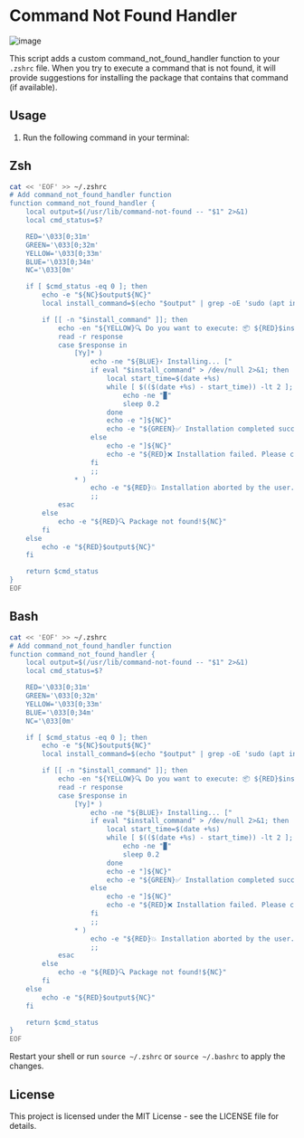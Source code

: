 # Command Not Found Handler

![image](https://github.com/h4ckm1n-dev/ubuntu-zsh-autoinstall/assets/97511408/f2c17990-5355-4a23-821e-7dfe4ecb69d2)

This script adds a custom command_not_found_handler function to your `.zshrc` file. When you try to execute a command that is not found, it will provide suggestions for installing the package that contains that command (if available).

## Usage

1. Run the following command in your terminal:

## Zsh

```bash
cat << 'EOF' >> ~/.zshrc
# Add command_not_found_handler function
function command_not_found_handler {
    local output=$(/usr/lib/command-not-found -- "$1" 2>&1)
    local cmd_status=$?

    RED='\033[0;31m'
    GREEN='\033[0;32m'
    YELLOW='\033[0;33m'
    BLUE='\033[0;34m'
    NC='\033[0m'

    if [ $cmd_status -eq 0 ]; then
        echo -e "${NC}$output${NC}"
        local install_command=$(echo "$output" | grep -oE 'sudo (apt install|snap install) [a-zA-Z0-9\-]+')

        if [[ -n "$install_command" ]]; then
            echo -en "${YELLOW}🔍 Do you want to execute: 📦 ${RED}$install_command${YELLOW} (y/N) ${NC}"
            read -r response
            case $response in
                [Yy]* )
                    echo -ne "${BLUE}⚡ Installing... ["
                    if eval "$install_command" > /dev/null 2>&1; then
                        local start_time=$(date +%s)
                        while [ $(($(date +%s) - start_time)) -lt 2 ]; do
                            echo -ne "▉"
                            sleep 0.2
                        done
                        echo -e "]${NC}"
                        echo -e "${GREEN}✅ Installation completed successfully!${NC}"
                    else
                        echo -e "]${NC}"
                        echo -e "${RED}❌ Installation failed. Please check the error messages above.${NC}"
                    fi
                    ;;
                * )
                    echo -e "${RED}💥 Installation aborted by the user.${NC}"
                    ;;
            esac
        else
            echo -e "${RED}🔍 Package not found!${NC}"
        fi
    else
        echo -e "${RED}$output${NC}"
    fi

    return $cmd_status
}
EOF
```

## Bash

```bash
cat << 'EOF' >> ~/.zshrc
# Add command_not_found_handler function
function command_not_found_handler {
    local output=$(/usr/lib/command-not-found -- "$1" 2>&1)
    local cmd_status=$?

    RED='\033[0;31m'
    GREEN='\033[0;32m'
    YELLOW='\033[0;33m'
    BLUE='\033[0;34m'
    NC='\033[0m'

    if [ $cmd_status -eq 0 ]; then
        echo -e "${NC}$output${NC}"
        local install_command=$(echo "$output" | grep -oE 'sudo (apt install|snap install) [a-zA-Z0-9\-]+')

        if [[ -n "$install_command" ]]; then
            echo -en "${YELLOW}🔍 Do you want to execute: 📦 ${RED}$install_command${YELLOW} (y/N) ${NC}"
            read -r response
            case $response in
                [Yy]* )
                    echo -ne "${BLUE}⚡ Installing... ["
                    if eval "$install_command" > /dev/null 2>&1; then
                        local start_time=$(date +%s)
                        while [ $(($(date +%s) - start_time)) -lt 2 ]; do
                            echo -ne "▉"
                            sleep 0.2
                        done
                        echo -e "]${NC}"
                        echo -e "${GREEN}✅ Installation completed successfully!${NC}"
                    else
                        echo -e "]${NC}"
                        echo -e "${RED}❌ Installation failed. Please check the error messages above.${NC}"
                    fi
                    ;;
                * )
                    echo -e "${RED}💥 Installation aborted by the user.${NC}"
                    ;;
            esac
        else
            echo -e "${RED}🔍 Package not found!${NC}"
        fi
    else
        echo -e "${RED}$output${NC}"
    fi

    return $cmd_status
}
EOF
```
Restart your shell or run `source ~/.zshrc` or `source ~/.bashrc` to apply the changes.

## License
This project is licensed under the MIT License - see the LICENSE file for details.
